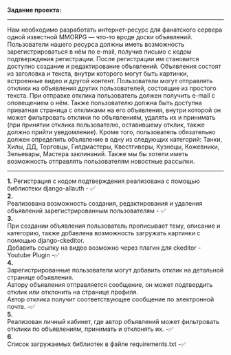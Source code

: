 <b>Задание проекта:</b><hr>
Нам необходимо разработать интернет-ресурс для фанатского сервера одной известной MMORPG — что-то вроде доски объявлений. 
Пользователи нашего ресурса должны иметь возможность зарегистрироваться в нём по e-mail, получив письмо с кодом подтверждения регистрации. 
После регистрации им становится доступно создание и редактирование объявлений. Объявления состоят из заголовка и текста, внутри которого могут быть картинки, встроенные видео и другой контент. 
Пользователи могут отправлять отклики на объявления других пользователей, состоящие из простого текста. При отправке отклика пользователь должен получить e-mail с оповещением о нём. 
Также пользователю должна быть доступна приватная страница с откликами на его объявления, внутри которой он может фильтровать отклики по объявлениям, удалять их и принимать 
(при принятии отклика пользователю, оставившему отклик, также должно прийти уведомление). Кроме того, пользователь обязательно должен определить объявление в одну из следующих категорий: 
Танки, Хилы, ДД, Торговцы, Гилдмастеры, Квестгиверы, Кузнецы, Кожевники, Зельевары, Мастера заклинаний. Также мы бы хотели иметь возможность отправлять пользователям новостные рассылки.
<hr>
<b>1.</b> Регистрация с кодом подтверждения реализована с помощью библиотеки django-allauth - ✅<br>
<b>2.</b><br> Реализована возможность создания, редактирования и удаления объявлений зарегистрированным пользователям - ✅<br>
<b>3.</b><br> При создании объявления пользователь прописывает тему, описание и категорию, также добавлена возможность загружать картинки с помощью django-ckeditor.<br>
Добавить ссылку на видео возможно через плагин для ckeditor - Youtube Plugin -✅<br>
<b>4.</b><br> Зарегистрированные пользователи могут добавить отклик на детальной странице объявления.<br> 
Автору объявления отправляется сообщение, он может подтвердить отклик или отклонить на странице профиля.<br> 
Автор отклика получит соответствующее сообщение по электронной почте. -✅<br>
<b>5.</b><br> Реализован личный кабинет, где автор объявлений может фильтровать отклики по объявлениям, принимать и отклонять их. -✅<br>
<b>6.</b><br> Список загружаемых библиотек в файле requirements.txt -✅<br>

